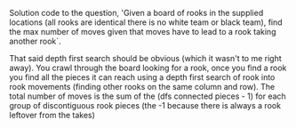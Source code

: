 Solution code to the question, 'Given a board of rooks in the supplied locations (all rooks are identical there is no white team or black team), find the max number of moves given that moves have to lead to a rook taking another rook`.

That said depth first search should be obvious (which it wasn't to me right away). You crawl through the board looking for a rook, once you find a rook you find all the pieces it can reach using a depth first search of rook into rook movements (finding other rooks on the same column and row). The total number of moves is the sum of the (dfs connected pieces - 1) for each group of discontiguous rook pieces (the -1 because there is always a rook leftover from the takes)